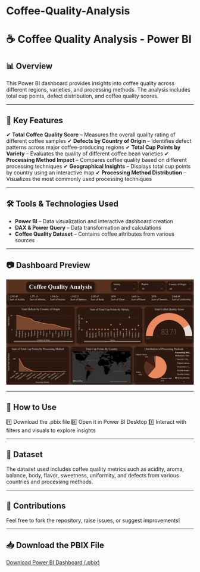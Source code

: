 # Coffee-Quality-Analysis
# ☕ Coffee Quality Analysis - Power BI
## 📊 Overview
This Power BI dashboard provides insights into coffee quality across different regions, varieties, and processing methods. The analysis includes total cup points, defect distribution, and coffee quality scores.

---

## 📌 Key Features
✔ **Total Coffee Quality Score** – Measures the overall quality rating of different coffee samples
✔ **Defects by Country of Origin** – Identifies defect patterns across major coffee-producing regions
✔ **Total Cup Points by Variety** – Evaluates the quality of different coffee bean varieties
✔ **Processing Method Impact** – Compares coffee quality based on different processing techniques
✔ **Geographical Insights** – Displays total cup points by country using an interactive map
✔ **Processing Method Distribution** – Visualizes the most commonly used processing techniques

---

## 🛠️ Tools & Technologies Used
- **Power BI** – Data visualization and interactive dashboard creation
- **DAX & Power Query** – Data transformation and calculations
- **Coffee Quality Dataset** – Contains coffee attributes from various sources

---

## 📷 Dashboard Preview
![Power BI Dashboard](https://github.com/Karannkoli/Coffee-Quality-Analysis/blob/main/Coffee_Quality_Dashboard.jpg)

---

## 🚀 How to Use
1️⃣ Download the .pbix file
2️⃣ Open it in Power BI Desktop
3️⃣ Interact with filters and visuals to explore insights

---

## 📂 Dataset
The dataset used includes coffee quality metrics such as acidity, aroma, balance, body, flavor, sweetness, uniformity, and defects from various countries and processing methods.

---

## 📢 Contributions
Feel free to fork the repository, raise issues, or suggest improvements!

---

## 📥 Download the PBIX File
[Download Power BI Dashboard (.pbix)](https://github.com/Karannkoli/Coffee-Quality-Analysis/blob/main/Coffee%20Quality%20Analysis%20Dashboard.pbix)
